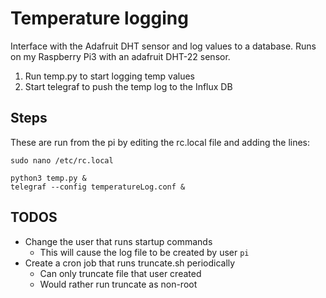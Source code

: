 # Temperature logging

Interface with the Adafruit DHT sensor and log values to a database. Runs on my Raspberry Pi3 with an adafruit DHT-22 sensor.

1) Run temp.py to start logging temp values
2) Start telegraf to push the temp log to the Influx DB

## Steps

These are run from the pi by editing the rc.local file and adding the lines:  

```
sudo nano /etc/rc.local

python3 temp.py &
telegraf --config temperatureLog.conf &
```

## TODOS
- Change the user that runs startup commands
  - This will cause the log file to be created by user `pi`
- Create a cron job that runs truncate.sh periodically
  - Can only truncate file that user created
  - Would rather run truncate as non-root
